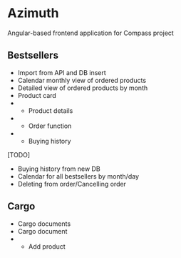 # Azimuth
Angular-based frontend application for Compass project

## Bestsellers
- Import from API and DB insert
- Calendar monthly view of ordered products
- Detailed view of ordered products by month
- Product card
- - Product details
- - Order function
- - Buying history

[TODO] 
- Buying history from new DB
- Calendar for all bestsellers by month/day
- Deleting from order/Cancelling order

## Cargo
- Cargo documents
- Cargo document 
- - Add product

